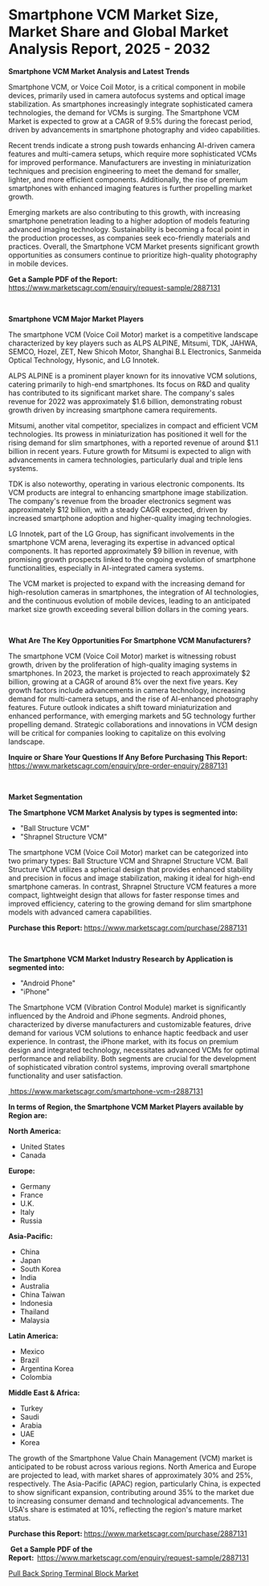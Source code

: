 <p><h1>Smartphone VCM Market Size, Market Share and Global Market Analysis Report, 2025 - 2032</h1></p><p><strong>Smartphone VCM Market Analysis and Latest Trends</strong></p>
<p><p>Smartphone VCM, or Voice Coil Motor, is a critical component in mobile devices, primarily used in camera autofocus systems and optical image stabilization. As smartphones increasingly integrate sophisticated camera technologies, the demand for VCMs is surging. The Smartphone VCM Market is expected to grow at a CAGR of 9.5% during the forecast period, driven by advancements in smartphone photography and video capabilities.</p><p>Recent trends indicate a strong push towards enhancing AI-driven camera features and multi-camera setups, which require more sophisticated VCMs for improved performance. Manufacturers are investing in miniaturization techniques and precision engineering to meet the demand for smaller, lighter, and more efficient components. Additionally, the rise of premium smartphones with enhanced imaging features is further propelling market growth.</p><p>Emerging markets are also contributing to this growth, with increasing smartphone penetration leading to a higher adoption of models featuring advanced imaging technology. Sustainability is becoming a focal point in the production processes, as companies seek eco-friendly materials and practices. Overall, the Smartphone VCM Market presents significant growth opportunities as consumers continue to prioritize high-quality photography in mobile devices.</p></p>
<p><strong>Get a Sample PDF of the Report:&nbsp;</strong> <a href="https://www.marketscagr.com/enquiry/request-sample/2887131?utm_campaign=2138&utm_medium=2&utm_source=Github&utm_content=ia&utm_term=13032025&utm_id=smartphone-vcm">https://www.marketscagr.com/enquiry/request-sample/2887131</a></p>
<p>&nbsp;</p>
<p><strong>Smartphone VCM Major Market Players</strong></p>
<p><p>The smartphone VCM (Voice Coil Motor) market is a competitive landscape characterized by key players such as ALPS ALPINE, Mitsumi, TDK, JAHWA, SEMCO, Hozel, ZET, New Shicoh Motor, Shanghai B.L Electronics, Sanmeida Optical Technology, Hysonic, and LG Innotek. </p><p>ALPS ALPINE is a prominent player known for its innovative VCM solutions, catering primarily to high-end smartphones. Its focus on R&D and quality has contributed to its significant market share. The company's sales revenue for 2022 was approximately $1.6 billion, demonstrating robust growth driven by increasing smartphone camera requirements.</p><p>Mitsumi, another vital competitor, specializes in compact and efficient VCM technologies. Its prowess in miniaturization has positioned it well for the rising demand for slim smartphones, with a reported revenue of around $1.1 billion in recent years. Future growth for Mitsumi is expected to align with advancements in camera technologies, particularly dual and triple lens systems.</p><p>TDK is also noteworthy, operating in various electronic components. Its VCM products are integral to enhancing smartphone image stabilization. The company's revenue from the broader electronics segment was approximately $12 billion, with a steady CAGR expected, driven by increased smartphone adoption and higher-quality imaging technologies.</p><p>LG Innotek, part of the LG Group, has significant involvements in the smartphone VCM arena, leveraging its expertise in advanced optical components. It has reported approximately $9 billion in revenue, with promising growth prospects linked to the ongoing evolution of smartphone functionalities, especially in AI-integrated camera systems.</p><p>The VCM market is projected to expand with the increasing demand for high-resolution cameras in smartphones, the integration of AI technologies, and the continuous evolution of mobile devices, leading to an anticipated market size growth exceeding several billion dollars in the coming years.</p></p>
<p>&nbsp;</p>
<p><strong>What Are The Key Opportunities For Smartphone VCM Manufacturers?</strong></p>
<p><p>The smartphone VCM (Voice Coil Motor) market is witnessing robust growth, driven by the proliferation of high-quality imaging systems in smartphones. In 2023, the market is projected to reach approximately $2 billion, growing at a CAGR of around 8% over the next five years. Key growth factors include advancements in camera technology, increasing demand for multi-camera setups, and the rise of AI-enhanced photography features. Future outlook indicates a shift toward miniaturization and enhanced performance, with emerging markets and 5G technology further propelling demand. Strategic collaborations and innovations in VCM design will be critical for companies looking to capitalize on this evolving landscape.</p></p>
<p><strong>Inquire or Share Your Questions If Any Before Purchasing This Report:</strong> <a href="https://www.marketscagr.com/enquiry/pre-order-enquiry/2887131?utm_campaign=2138&utm_medium=2&utm_source=Github&utm_content=ia&utm_term=13032025&utm_id=smartphone-vcm">https://www.marketscagr.com/enquiry/pre-order-enquiry/2887131</a></p>
<p>&nbsp;</p>
<p><strong>Market Segmentation</strong></p>
<p><strong>The Smartphone VCM Market Analysis by types is segmented into:</strong></p>
<p><ul><li>"Ball Structure VCM"</li><li>"Shrapnel Structure VCM"</li></ul></p>
<p><p>The smartphone VCM (Voice Coil Motor) market can be categorized into two primary types: Ball Structure VCM and Shrapnel Structure VCM. Ball Structure VCM utilizes a spherical design that provides enhanced stability and precision in focus and image stabilization, making it ideal for high-end smartphone cameras. In contrast, Shrapnel Structure VCM features a more compact, lightweight design that allows for faster response times and improved efficiency, catering to the growing demand for slim smartphone models with advanced camera capabilities.</p></p>
<p><strong>Purchase this Report:&nbsp;</strong><a href="https://www.marketscagr.com/purchase/2887131?utm_campaign=2138&utm_medium=2&utm_source=Github&utm_content=ia&utm_term=13032025&utm_id=smartphone-vcm">https://www.marketscagr.com/purchase/2887131</a></p>
<p>&nbsp;</p>
<p><strong>The Smartphone VCM Market Industry Research by Application is segmented into:</strong></p>
<p><ul><li>"Android Phone"</li><li>"iPhone"</li></ul></p>
<p><p>The Smartphone VCM (Vibration Control Module) market is significantly influenced by the Android and iPhone segments. Android phones, characterized by diverse manufacturers and customizable features, drive demand for various VCM solutions to enhance haptic feedback and user experience. In contrast, the iPhone market, with its focus on premium design and integrated technology, necessitates advanced VCMs for optimal performance and reliability. Both segments are crucial for the development of sophisticated vibration control systems, improving overall smartphone functionality and user satisfaction.</p></p>
<p><a href="https://www.marketscagr.com/smartphone-vcm-r2887131?utm_campaign=2138&utm_medium=2&utm_source=Github&utm_content=ia&utm_term=13032025&utm_id=smartphone-vcm">&nbsp;https://www.marketscagr.com/smartphone-vcm-r2887131</a></p>
<p><strong>In terms of Region, the Smartphone VCM Market Players available by Region are:</strong></p>
<p>
    <p> <strong> North America: </strong>
        <ul>
            <li>United States</li>
            <li>Canada</li>
        </ul>
        </p> 
    <p> <strong> Europe: </strong>
        <ul>
            <li>Germany</li>
            <li>France</li>
            <li>U.K.</li>
            <li>Italy</li>
            <li>Russia</li>
        </ul>
        </p> 
    <p> <strong> Asia-Pacific: </strong>
        <ul>
            <li>China</li>
            <li>Japan</li>
            <li>South Korea</li>
            <li>India</li>
            <li>Australia</li>
            <li>China Taiwan</li>
            <li>Indonesia</li>
            <li>Thailand</li>
            <li>Malaysia</li>
        </ul>
        </p> 
    <p> <strong> Latin America: </strong>
        <ul>
            <li>Mexico</li>
            <li>Brazil</li>
            <li>Argentina Korea</li>
            <li>Colombia</li>
        </ul>
        </p> 
    <p> <strong> Middle East & Africa: </strong>
        <ul>
            <li>Turkey</li>
            <li>Saudi</li>
            <li>Arabia</li>
            <li>UAE</li>
            <li>Korea</li>
        </ul>
    </p>
    </p>
<p><p>The growth of the Smartphone Value Chain Management (VCM) market is anticipated to be robust across various regions. North America and Europe are projected to lead, with market shares of approximately 30% and 25%, respectively. The Asia-Pacific (APAC) region, particularly China, is expected to show significant expansion, contributing around 35% to the market due to increasing consumer demand and technological advancements. The USA's share is estimated at 10%, reflecting the region's mature market status.</p></p>
<p><strong>Purchase this Report: </strong><a href="https://www.marketscagr.com/purchase/2887131?utm_campaign=2138&utm_medium=2&utm_source=Github&utm_content=ia&utm_term=13032025&utm_id=smartphone-vcm">https://www.marketscagr.com/purchase/2887131</a></p>
<p>&nbsp;<strong>Get a Sample PDF of the Report:&nbsp;&nbsp;</strong><a href="https://www.marketscagr.com/enquiry/request-sample/2887131?utm_campaign=2138&utm_medium=2&utm_source=Github&utm_content=ia&utm_term=13032025&utm_id=smartphone-vcm">https://www.marketscagr.com/enquiry/request-sample/2887131</a></p>
<p><strong></strong></p>
<p><p><a href="https://github.com/joannesouthgate/Market-Research-Report-List-5/blob/main/pull-back-spring-terminal-block-market.md?utm_campaign=2138&utm_medium=2&utm_source=Github&utm_content=ia&utm_term=13032025&utm_id=smartphone-vcm">Pull Back Spring Terminal Block Market</a></p></p>